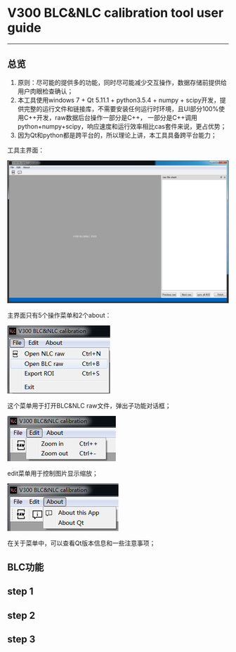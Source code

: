# V300 BLC&NLC calibration tool user guide
------------------------------------------
## 总览
1. 原则：尽可能的提供多的功能，同时尽可能减少交互操作，数据存储前提供给用户肉眼检查确认；
2. 本工具使用windows 7 + Qt 5.11.1 + python3.5.4 + numpy + scipy开发，提供完整的运行文件和链接库，不需要安装任何运行时环境，且UI部分100%使用C++开发，raw数据后台操作一部分是C++， 一部分是C++调用python+numpy+scipy，响应速度和运行效率相比cas套件来说，更占优势；
3. 因为Qt和python都是跨平台的，所以理论上讲，本工具具备跨平台能力；

工具主界面：

![mainwindow](https://raw.githubusercontent.com/JonahZeng/sensor_linear_feature/master/image/mainwindow.PNG)

主界面只有5个操作菜单和2个about：

![open_menu](https://raw.githubusercontent.com/JonahZeng/sensor_linear_feature/master/image/open_menu0.png)

这个菜单用于打开BLC&NLC raw文件，弹出子功能对话框；

![edit_menu](https://raw.githubusercontent.com/JonahZeng/sensor_linear_feature/master/image/open_menu.png)

edit菜单用于控制图片显示缩放；

![edit_menu](https://raw.githubusercontent.com/JonahZeng/sensor_linear_feature/master/image/about_menu.png)

在关于菜单中，可以查看Qt版本信息和一些注意事项；

## BLC功能
## step 1
## step 2
## step 3



